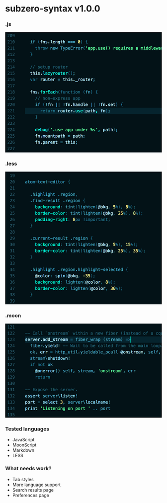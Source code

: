 # subzero-syntax v1.0.0

### .js
![](./images/js.png)

### .less
![](./images/less.png)

### .moon
![](./images/moon.png)

### Tested languages

- JavaScript
- MoonScript
- Markdown
- LESS

### What needs work?

- Tab styles
- More language support
- Search results page
- Preferences page
